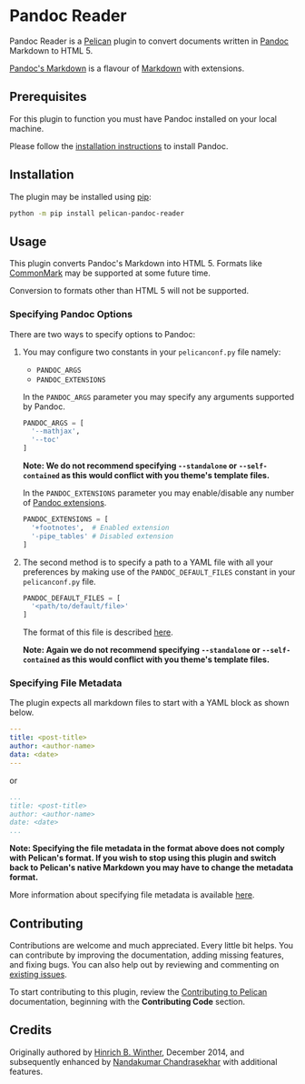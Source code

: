 # Pandoc Reader

Pandoc Reader is a [Pelican](http://getpelican.com) plugin to convert documents written in [Pandoc](https://pandoc.org/) Markdown to HTML 5.

[Pandoc's Markdown](https://pandoc.org/MANUAL.html#pandocs-markdown) is a flavour of [Markdown](http://daringfireball.net/projects/markdown/) with extensions.

## Prerequisites

For this plugin to function you must have Pandoc installed on your local machine.

Please follow the [installation instructions](https://pandoc.org/installing.html) to install Pandoc.

## Installation

The plugin may be installed using [pip](https://pip.pypa.io/en/stable/installing/):

```bash
python -m pip install pelican-pandoc-reader
```

## Usage

This plugin converts Pandoc's Markdown into HTML 5. Formats like [CommonMark](https://commonmark.org/) may be supported at some future time.

Conversion to formats other than HTML 5 will not be supported.

### Specifying Pandoc Options

There are two ways to specify options to Pandoc:

1. You may configure two constants in your `pelicanconf.py` file namely:
    * `PANDOC_ARGS`
    * `PANDOC_EXTENSIONS`

    In the `PANDOC_ARGS` parameter you may specify any arguments supported by Pandoc.

    ```python
    PANDOC_ARGS = [
      '--mathjax',
      '--toc'
    ]
    ```

    **Note: We do not recommend specifying `--standalone` or `--self-contained` as this would  conflict with you theme's template files.**

    In the `PANDOC_EXTENSIONS` parameter you may enable/disable any number of [Pandoc extensions](https://pandoc.org/MANUAL.html#extensions).

    ```python
    PANDOC_EXTENSIONS = [
      '+footnotes',  # Enabled extension
      '-pipe_tables' # Disabled extension
    ]
    ```

1. The second method is to specify a path to a YAML file with all your preferences by making use of the `PANDOC_DEFAULT_FILES` constant in your `pelicanconf.py` file.

    ```python
    PANDOC_DEFAULT_FILES = [
      '<path/to/default/file>'
    ]
    ```

    The format of this file is described [here](https://pandoc.org/MANUAL.html#default-files).

    **Note: Again we do not recommend specifying `--standalone` or `--self-contained` as this would  conflict with you theme's template files.**

### Specifying File Metadata

The plugin expects all markdown files to start with a YAML block as shown below.

```yaml
---
title: <post-title>
author: <author-name>
data: <date>
---
```

or

```yaml
...
title: <post-title>
author: <author-name>
date: <date>
...
```

**Note: Specifying the file metadata in the format above does not comply with Pelican's format. If you wish to stop using this plugin and switch back to Pelican's native Markdown you may have to change the metadata format.**

More information about specifying file metadata is available [here](https://docs.getpelican.com/en/stable/content.html#file-metadata).

## Contributing

Contributions are welcome and much appreciated. Every little bit helps. You can contribute by improving the documentation, adding missing features, and fixing bugs. You can also help out by reviewing and commenting on [existing issues](https://github.com/pelican-plugins/pandoc-reader/issues).

To start contributing to this plugin, review the [Contributing to Pelican](https://docs.getpelican.com/en/latest/contribute.html) documentation, beginning with the **Contributing Code** section.

## Credits

Originally authored by [Hinrich B. Winther](https://github.com/liob), December 2014, and subsequently enhanced by [Nandakumar Chandrasekhar](https://www.linkedin.com/in/nandakumar-chandrasekhar-a400b45b/) with additional features.
